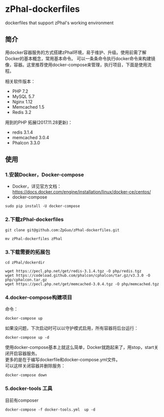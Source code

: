 # zPhal-dockerfiles
dockerfiles that support zPhal's working environment

## 简介
用docker容器服务的方式搭建zPhal环境，易于维护、升级。使用前需了解Docker的基本概念，常用基本命令。
可以一条条命令执行docker命令来构建镜像，容器。这里推荐使用docker-compose来管理，执行项目，下面是使用流程。

相关软件版本：
- PHP 7.2
- MySQL 5.7
- Nginx 1.12
- Memcached 1.5
- Redis 3.2

用到的PHP 拓展(2017.11.28更新)：
- redis 3.1.4
- memcached 3.0.4
- Phalcon 3.3.0

## 使用
### 1.安装Docker，Docker-compose  
- Docker，详见官方文档：
https://docs.docker.com/engine/installation/linux/docker-ce/centos/
- docker-compose
```
sudo pip install -U docker-compose
```
### 2.下载zPhal-dockerfiles
```
git clone git@github.com:ZpGuo/zPhal-dockerfiles.git
 
mv zPhal-dockerfiles zPhal
```
### 3.下载需要的拓展包
```
cd zPhal/dockerdir
  
wget https://pecl.php.net/get/redis-3.1.4.tgz -O php/redis.tgz  
wget https://codeload.github.com/phalcon/cphalcon/tar.gz/v3.3.0 -O php/cphalcon.tar.gz 
wget https://pecl.php.net/get/memcached-3.0.4.tgz -O php/memcached.tgz
```
### 4.docker-compose构建项目
命令：
```
docker-compose up
```  
如果没问题，下次启动时可以以守护模式启用，所有容器将后台运行：  
```
docker-compose up -d
``` 
使用docker-compose基本上就这么简单，Docker就跑起来了，用stop，start关闭开启容器服务。  
更多的是在于编写dockerfile和docker-compose.yml文件。  
可以这样关闭容器并删除服务：
```
docker-compose down
```

### 5.docker-tools 工具
目前有composer
```
docker-compose -f docker-tools.yml  up -d
``` 
